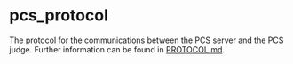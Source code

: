 # pcs_protocol

The protocol for the communications between the PCS server and the PCS judge. Further information can be found in [PROTOCOL.md](PROTOCOL.md).
